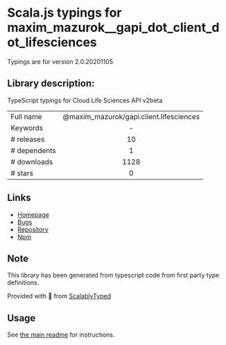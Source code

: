 
# Scala.js typings for maxim_mazurok__gapi_dot_client_dot_lifesciences

Typings are for version 2.0.20201105

## Library description:
TypeScript typings for Cloud Life Sciences API v2beta

|                    |                 |
| ------------------ | :-------------: |
| Full name          | @maxim_mazurok/gapi.client.lifesciences |
| Keywords           | - |
| # releases         | 10 |
| # dependents       | 1 |
| # downloads        | 1128 |
| # stars            | 0 |

## Links
- [Homepage](https://github.com/Maxim-Mazurok/google-api-typings-generator#readme)
- [Bugs](https://github.com/Maxim-Mazurok/google-api-typings-generator/issues)
- [Repository](https://github.com/Maxim-Mazurok/google-api-typings-generator)
- [Npm](https://www.npmjs.com/package/%40maxim_mazurok%2Fgapi.client.lifesciences)
    


## Note
This library has been generated from typescript code from first party type definitions.

Provided with :purple_heart: from [ScalablyTyped](https://github.com/oyvindberg/ScalablyTyped)

## Usage
See [the main readme](../../readme.md) for instructions.


